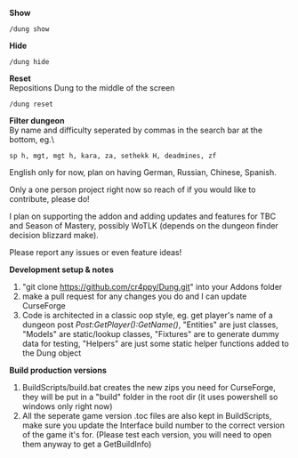 **Show**  

    /dung show
 
**Hide**  

    /dung hide
 
**Reset**  
    Repositions Dung to the middle of the screen  
    
    /dung reset


**Filter dungeon**\
By name and difficulty seperated by commas in the search bar at the bottom, eg.\

    sp h, mgt, mgt h, kara, za, sethekk H, deadmines, zf

English only for now, plan on having German, Russian, Chinese, Spanish.  

Only a one person project right now so reach of if you would like to contribute, please do! 

I plan on supporting the addon and adding updates and features for TBC and Season of Mastery, possibly WoTLK (depends on the dungeon finder decision blizzard make).  

Please report any issues or even feature ideas!  

**Development setup & notes**  
1. "git clone https://github.com/cr4ppy/Dung.git" into your Addons folder
2. make a pull request for any changes you do and I can update CurseForge
3. Code is architected in a classic oop style, eg. get player's name of a dungeon post *Post:GetPlayer():GetName()*, "Entities" are just classes, "Models" are static/lookup classes, "Fixtures" are to generate dummy data for testing, "Helpers" 
are just some static helper functions added to the Dung object


**Build production versions**  
1. BuildScripts/build.bat creates the new zips you need for CurseForge, they will be put in a "build" folder in the root dir (it uses powershell so windows only right now)
2. All the seperate game version .toc files are also kept in BuildScripts, make sure you update the Interface build number to the correct version of the game it's for. (Please test each version, you will need to open them anyway to get a GetBuildInfo)
